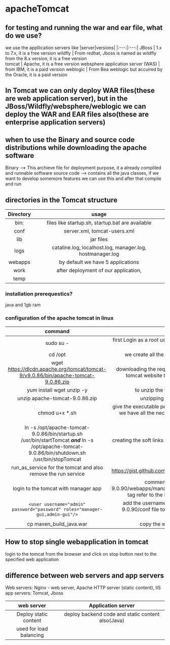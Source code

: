 # apacheTomcat

## for testing and running the war and ear file, what do we use?
we use the appllication servers like
|server|versions|
|:---:|:---:|
JBoss | 1.x to 7.x, it is a free version
wildfly | From redhat, Jboss is named as wildfly from the 8.x version, it is a free version  
tomcat | Apache, it is a free version 
websphere application server (WAS) | from IBM, it is a paid version
weblogic | From Bea weblogic but accuired by the Oracle, it is a paid version

## In Tomcat we can only deploy WAR files(these are web application server), but in the JBoss/Wildfly/websphere/weblogic we can deploy the WAR and EAR files also(these are enterprise application servers)

## when to use the Binary and source code distributions while downloading the apache software
Binary --> This archieve file for deployment purpose, it a already compliled and runnable software
source code --> contains all the java classes, if we want to develop somemore features we can use this and after that compile and run  

## directories in the Tomcat structure
|Directory|usage|
|:---:|:---:|
 bin: | files like startup.sh, startup.bat are available
 conf | server.xml, tomcat-users.xml
 lib |jar files
 logs | cataline.log, localhost.log, manager.log, hostmanager.log
 webapps | by default we have 5 applications
 work | after deployment of our application, 
 temp |

### installation prerequestics?
java and 1gb ram
### configuration of the apache tomcat in linux
|command|usage|
|:---:|:---:|
sudo su - | first Login as a root user, we can only install the softwares using the root user 
cd /opt | we create all the additional softwares in the *OPT* folder in linux
wget https://dlcdn.apache.org/tomcat/tomcat-9/v9.0.86/bin/apache-tomcat-9.0.86.zip | downloading the required version of the tomacat ZIP from the apache tomcat website to the linux server we use the *wget* command  
yum install wget unzip -y | to unzip the file we install the unzip to the linux server 
unzip apache-tomcat-9.0.86.zip | unzipping the downloaded apache tomcat zip file 
chmod u+x *.sh | give the executable permissions to all the .sh files in the bin/ directory as we have all the necessary files to start the tomcat server in the bin/ folder
ln -s /opt/apache-tomcat-9.0.86/bin/startup.sh /usr/bin/startTomcat ***and*** ln -s /opt/apache-tomcat-9.0.86/bin/shutdown.sh /usr/bin/stopTomcat | creating the soft links for the *startup and Stoptomcat* sh files to access it easily every time
run_as_service for the tomcat and also remove the run service | https://gist.github.com/ovichiro/d24c53ce4902ef41cc208efeadd596b6
login to the tomcat with manager app | comment the <value> tag in the /opt/apache-tomcat-9.0.90/webapps/manager/META-INF. why should we comment the value tag refer to the link: https://stackoverflow.com/a/36773669 
`<user username="admin" password="password" roles="manager-gui,admin-gui"/>` | add the username, password, roles in the /opt/apache-tomcat-9.0.90/conf file to login to the manger app and see our deployed applications
 cp maven_build_java.war | copy the war from the local or maven build server


## How to stop single webapplication in tomcat
login to the tomcat from the browser and click on stop button next to the specified web application

## difference between web servers and app servers
Web servers: Nginx - web server, Apache HTTP server (static content), IIS
app servers: Tomcat, Jboss

|web server|Application server|
|:---:|:---:|
Deploy static content | deploy backend code and static content also(Java)
used for load balancing | 
